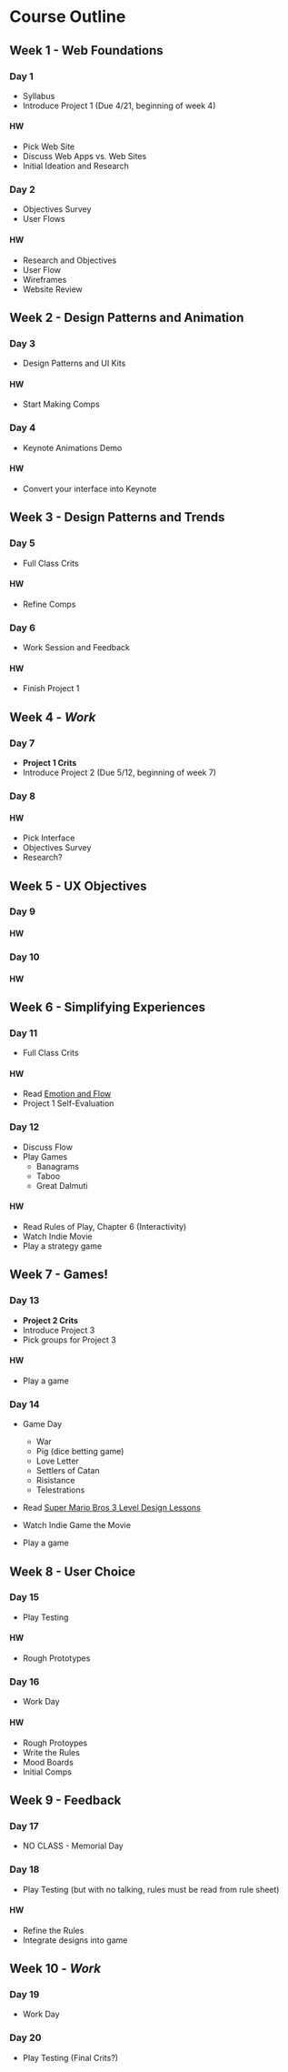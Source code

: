 Course Outline
=======================================

Week 1 - Web Foundations
---------------------------------------
### Day 1
- Syllabus
- Introduce Project 1 (Due 4/21, beginning of week 4)

#### HW
- Pick Web Site
- Discuss Web Apps vs. Web Sites
- Initial Ideation and Research



### Day 2
- Objectives Survey
- User Flows

#### HW
- Research and Objectives
- User Flow
- Wireframes
- Website Review



Week 2 - Design Patterns and Animation
---------------------------------------
### Day 3
- Design Patterns and UI Kits


#### HW
- Start Making Comps




### Day 4
- Keynote Animations Demo

#### HW
- Convert your interface into Keynote


Week 3 - Design Patterns and Trends
---------------------------------------
### Day 5
- Full Class Crits

#### HW
- Refine Comps



### Day 6
- Work Session and Feedback

#### HW
- Finish Project 1



Week 4 - *Work*
---------------------------------------
### Day 7 
- **Project 1 Crits**
- Introduce Project 2 (Due 5/12, beginning of week 7)

### Day 8 

#### HW 
- Pick Interface
- Objectives Survey
- Research?



Week 5 - UX Objectives
---------------------------------------
### Day 9
#### HW 



### Day 10
#### HW 




Week 6 - Simplifying Experiences
---------------------------------------
### Day 11
- Full Class Crits
#### HW 
- Read [Emotion and Flow](http://boxesandarrows.com/design-for-emotion-and-flow/)
- Project 1 Self-Evaluation


### Day 12
- Discuss Flow
- Play Games
	- Banagrams
	- Taboo
	- Great Dalmuti



#### HW 
- Read Rules of Play, Chapter 6 (Interactivity)
- Watch Indie Movie
- Play a strategy game




Week 7 - Games!
---------------------------------------

### Day 13 
- **Project 2 Crits**
- Introduce Project 3
- Pick groups for Project 3

#### HW
- Play a game




### Day 14 
- Game Day
	- War
	- Pig (dice betting game)
	- Love Letter
	- Settlers of Catan
	- Risistance
	- Telestrations
	

- Read [Super Mario Bros 3 Level Design Lessons](http://www.significant-bits.com/super-mario-bros-3-level-design-lessons)
- Watch Indie Game the Movie
- Play a game


Week 8 - User Choice
---------------------------------------
### Day 15 
- Play Testing

#### HW

- Rough Prototypes




### Day 16
- Work Day

#### HW
- Rough Protoypes
- Write the Rules
- Mood Boards
- Initial Comps




Week 9 - Feedback
---------------------------------------
### Day 17
- NO CLASS - Memorial Day



### Day 18
- Play Testing (but with no talking, rules must be read from rule sheet)

#### HW
- Refine the Rules
- Integrate designs into game




Week 10 - *Work*
---------------------------------------
### Day 19
- Work Day

### Day 20
- Play Testing (Final Crits?)
